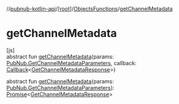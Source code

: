 //[pubnub-kotlin-api](../../../index.md)/[[root]](../index.md)/[ObjectsFunctions](index.md)/[getChannelMetadata](get-channel-metadata.md)

# getChannelMetadata

[js]\
abstract fun [getChannelMetadata](get-channel-metadata.md)(params: [PubNub.GetChannelMetadataParameters](../-pub-nub/-get-channel-metadata-parameters/index.md), callback: [Callback](../-callback/index.md)&lt;[GetChannelMetadataResponse](../-get-channel-metadata-response/index.md)&gt;)

abstract fun [getChannelMetadata](get-channel-metadata.md)(params: [PubNub.GetChannelMetadataParameters](../-pub-nub/-get-channel-metadata-parameters/index.md)): [Promise](https://kotlinlang.org/api/core/kotlin-stdlib/kotlin.js/-promise/index.html)&lt;[GetChannelMetadataResponse](../-get-channel-metadata-response/index.md)&gt;
